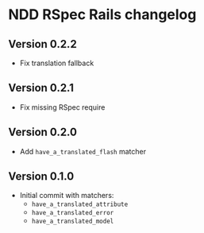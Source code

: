 # NDD RSpec Rails changelog

## Version 0.2.2

- Fix translation fallback

## Version 0.2.1

- Fix missing RSpec require

## Version 0.2.0

- Add `have_a_translated_flash` matcher

## Version 0.1.0

- Initial commit with matchers:
    - `have_a_translated_attribute`
    - `have_a_translated_error`
    - `have_a_translated_model`
